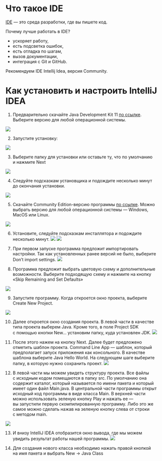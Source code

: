 # Что такое IDE

[IDE](https://ru.wikipedia.org/wiki/%D0%98%D0%BD%D1%82%D0%B5%D0%B3%D1%80%D0%B8%D1%80%D0%BE%D0%B2%D0%B0%D0%BD%D0%BD%D0%B0%D1%8F_%D1%81%D1%80%D0%B5%D0%B4%D0%B0_%D1%80%D0%B0%D0%B7%D1%80%D0%B0%D0%B1%D0%BE%D1%82%D0%BA%D0%B8) — это среда разработки, где вы пишете код. 

Почему лучше работать в IDE?
* ускоряет работу, 
* есть подсветка ошибок, 
* есть отладка по шагам,
* вызов документации,
* интеграция с Git и GitHub.

Рекомендуем IDE Intellij Idea, версия Community.


# Как установить и&nbsp;настроить IntelliJ IDEA 

1. Предварительно скачайте Java Development Kit&nbsp;11 [по&nbsp;ссылке](https://www.oracle.com/technetwork/java/javase/downloads/jdk11-downloads-5066655.html). Выберите версию для любой операционной системы. 

![](./img/QlwaoTU.png)


2. Запустите установку:

![](./img/L36QKSd.png)

3. Выберите папку для установки или оставьте&nbsp;ту, что по&nbsp;умолчанию и&nbsp;нажмите Next

![](./img/2h4sbPJ.png)

4. Следуйте подсказкам установщика и&nbsp;подождите несколько минут до&nbsp;окончания установки.

![](./img/Hf9a9xi.png)

5. Скачайте Community Edition-версию программы [по&nbsp;ссылке](https://www.jetbrains.com/idea/download/). Можно выбрать версию для любой операционной системы&nbsp;&mdash; Windows, MacOS или Linux. 

![](./img/tu3eg08.png)


6. Установите, следуйте подсказкам инсталлятора и&nbsp;подождите несколько минут.
![](./img/1YNyrwt.png)
![](./img/P07hkZC.png)

7. При первом запуске программа предложит импортировать настройки. Так как установленных ранее версий не&nbsp;было, выберите Don&rsquo;t import settings.
![](./img/kXLrlMt.png)

8. Программа предложит выбрать цветовую схему и&nbsp;дополнительные возможности. Выберите подходящую схему и&nbsp;нажмите на&nbsp;кнопку &laquo;Skip Remaining and Set Defaults&raquo;

![](./img/g4HxFnV.png)

9. Запустите программу. Когда откроется окно проекта, выберите Create New Project.

![](./img/Tifn76N.png)

10. Далее откроется окно создания проекта. В&nbsp;левой части в&nbsp;качестве типа проекта выберем Java. Кроме того, в&nbsp;поле Project SDK с&nbsp;помощью кнопки New... установим папку, куда установлен JDK.
![](./img/q4ez7UV.png)

11. После этого нажем на&nbsp;кнопку Next. Далее будет предложено отметить шаблон проекта. Command Line App&nbsp;&mdash; шаблон, который предполагает запуск приложения как консольного. В&nbsp;качестве шаблона выберите Java Hello World. На&nbsp;следующем шаге выберите папку, в&nbsp;которую нужно сохранить проект.
![](./img/dsADmm1.png)

12. В&nbsp;левой части мы&nbsp;можем увидеть структуру проекта. Все файлы с&nbsp;исходным кодом помещаются в&nbsp;папку src. По&nbsp;умолчанию она содержит каталог, который называется по&nbsp;имени пакета и&nbsp;который имеет один файл Main.java.
В&nbsp;центральной части программы открыт исходный код программы в&nbsp;виде класса Main.
В&nbsp;верхней части можно использовать зеленую кнопку Play и&nbsp;нажать ее&nbsp;&mdash; вы&nbsp;запустили первую скомпилированную программу. Либо это&nbsp;же самое можно сделать нажав на&nbsp;зеленую кнопку слева от&nbsp;строки с&nbsp;методом main.


![](./img/t2JjXzL.png)

13. И&nbsp;внизу IntelliJ IDEA отобразится окно вывода, где мы&nbsp;можем увидить результат работы нашей программы.
![](./img/Dy0O27q.png)

14. Для создания нового класса необходимо нажать правой кнопкой на&nbsp;имя пакета и&nbsp;выбрать New -&gt; Java Class
